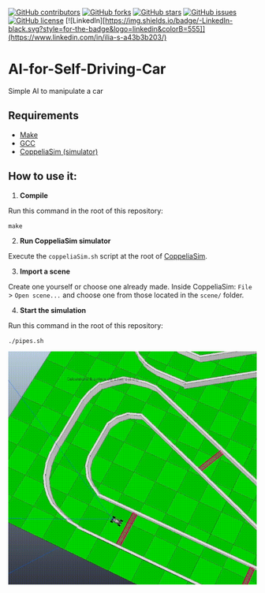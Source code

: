 [![GitHub contributors](https://img.shields.io/github/contributors/kajtteepitech/AI-for-Self-Driving-Car?style=for-the-badge)](https://github.com/kajtteepitech/AI-for-Self-Driving-Car/graphs/contributors)
[![GitHub forks](https://img.shields.io/github/forks/kajtteepitech/AI-for-Self-Driving-Car?style=for-the-badge)](https://github.com/kajtteepitech/AI-for-Self-Driving-Car/network)
[![GitHub stars](https://img.shields.io/github/stars/kajtteepitech/AI-for-Self-Driving-Car?style=for-the-badge)](https://github.com/kajtteepitech/AI-for-Self-Driving-Car/stargazers)
[![GitHub issues](https://img.shields.io/github/issues/kajtteepitech/AI-for-Self-Driving-Car?style=for-the-badge)](https://github.com/kajtteepitech/AI-for-Self-Driving-Car/issues)
[![GitHub license](https://img.shields.io/github/license/kajtteepitech/AI-for-Self-Driving-Car?style=for-the-badge)](https://github.com/kajtteepitech/AI-for-Self-Driving-Car)
[![LinkedIn][https://img.shields.io/badge/-LinkedIn-black.svg?style=for-the-badge&logo=linkedin&colorB=555]](https://www.linkedin.com/in/ilia-s-a43b3b203/)
# AI-for-Self-Driving-Car
Simple AI to manipulate a car

## Requirements

 - [Make](https://www.gnu.org/software/make/)
 - [GCC](https://gcc.gnu.org/)
 - [CoppeliaSim (simulator)](https://www.coppeliarobotics.com/files/CoppeliaSim_Edu_V4_2_0_Ubuntu20_04.tar.xz)

## How to use it:

1. **Compile**

Run this command in the root of this repository:
```
make
```

 2. **Run CoppeliaSim simulator**

Execute the `coppeliaSim.sh` script at the root of [CoppeliaSim](https://www.coppeliarobotics.com/files/CoppeliaSim_Edu_V4_2_0_Ubuntu20_04.tar.xz).

 3. **Import a scene**

Create one yourself or choose one already made.
Inside CoppeliaSim: `File` > `Open scene...` and choose one  from those located in the `scene/` folder.

 4. **Start the simulation**

Run this command in the root of this repository:
```
./pipes.sh
```
<img alt="Demo" src="/Info/demo.gif"/>
